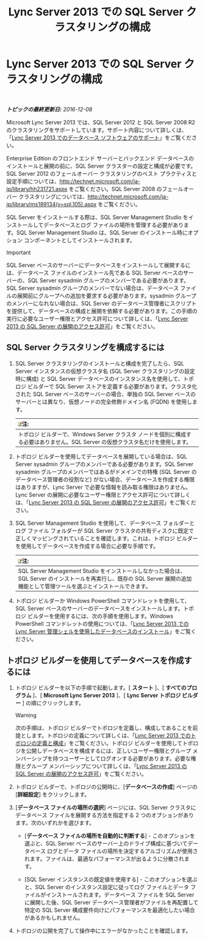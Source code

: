 ﻿---
title: Lync Server 2013 での SQL Server クラスタリングの構成
TOCTitle: Lync Server 2013 での SQL Server クラスタリングの構成
ms:assetid: d7b52ef1-573c-48ed-bb94-34e37b49645c
ms:mtpsurl: https://technet.microsoft.com/ja-jp/library/Dn383982(v=OCS.15)
ms:contentKeyID: 56558968
ms.date: 12/10/2016
mtps_version: v=OCS.15
ms.translationtype: HT
---

# Lync Server 2013 での SQL Server クラスタリングの構成

 

_**トピックの最終更新日:** 2016-12-08_

Microsoft Lync Server 2013 では、SQL Server 2012 と SQL Server 2008 R2 のクラスタリングをサポートしています。サポート内容について詳しくは、「[Lync Server 2013 でのデータベース ソフトウェアのサポート](lync-server-2013-database-software-support.md)」をご覧ください。

Enterprise Edition のフロントエンド サーバーとバックエンド データベースのインストールと展開の前に、SQL Server クラスターの設定と構成が必要です。SQL Server 2012 のフェールオーバー クラスタリングのベスト プラクティスと設定手順については、<http://technet.microsoft.com/ja-jp/library/hh231721.aspx> をご覧ください。SQL Server 2008 のフェールオーバー クラスタリングについては、<http://technet.microsoft.com/ja-jp/library/ms189134(v=sql.105).aspx> をご覧ください。

SQL Server をインストールする際は、SQL Server Management Studio をインストールしてデータベースとログ ファイルの場所を管理する必要があります。SQL Server Management Studio は、SQL Server のインストール時にオプション コンポーネントとしてインストールされます。


> [!IMPORTANT]
> SQL Server ベースのサーバーにデータベースをインストールして展開するには、データベース ファイルのインストール先である SQL Server ベースのサーバーの、SQL Server sysadmin グループのメンバーである必要があります。SQL Server sysadmin グループのメンバーでない場合は、データベース ファイルの展開前にグループへの追加を要求する必要があります。sysadmin グループのメンバーになれない場合は、SQL Server のデータベース管理者にスクリプトを提供して、データベースの構成と展開を依頼する必要があります。この手順の実行に必要なユーザー権限とアクセス許可について詳しくは、「<A href="lync-server-2013-deployment-permissions-for-sql-server.md">Lync Server 2013 の SQL Server の展開のアクセス許可</A>」をご覧ください。



## SQL Server クラスタリングを構成するには

1.  SQL Server クラスタリングのインストールと構成を完了したら、SQL Server インスタンスの仮想クラスタ名 (SQL Server クラスタリングの設定時に構成) と SQL Server データベースのインスタンス名を使用して、トポロジ ビルダーで SQL Server ストアを定義する必要があります。クラスタ化された SQL Server ベースのサーバーの場合、単独の SQL Server ベースのサーバーとは異なり、仮想ノードの完全修飾ドメイン名 (FQDN) を使用します。
    
    <table>
    <thead>
    <tr class="header">
    <th><img src="images/Gg412781.note(OCS.15).gif" title="note" alt="note" />注:</th>
    </tr>
    </thead>
    <tbody>
    <tr class="odd">
    <td>トポロジ ビルダーで、Windows Server クラスタ ノードを個別に構成する必要はありません。SQL Server の仮想クラスタ名だけを使用します。</td>
    </tr>
    </tbody>
    </table>


2.  トポロジ ビルダーを使用してデータベースを展開している場合は、SQL Server sysadmin グループのメンバーである必要があります。SQL Server sysadmin グループのメンバーではあるがドメインでの特権 (SQL Server のデータベース管理者の役割など) がない場合、データベースを作成する権限はありますが、Lync Server で必要な情報を読み取る権限はありません。Lync Server の展開に必要なユーザー権限とアクセス許可について詳しくは、「[Lync Server 2013 の SQL Server の展開のアクセス許可](lync-server-2013-deployment-permissions-for-sql-server.md)」をご覧ください。

3.  SQL Server Management Studio を使用して、データベース フォルダーとログ ファイル フォルダーが SQL Server クラスタの共有ディスクに既定で正しくマッピングされていることを確認します。これは、トポロジ ビルダーを使用してデータベースを作成する場合に必要な手順です。
    
    <table>
    <thead>
    <tr class="header">
    <th><img src="images/Gg412781.note(OCS.15).gif" title="note" alt="note" />注:</th>
    </tr>
    </thead>
    <tbody>
    <tr class="odd">
    <td>SQL Server Management Studio をインストールしなかった場合は、SQL Server のインストールを再実行し、既存の SQL Server 展開の追加機能として管理ツールを選ぶとインストールできます。</td>
    </tr>
    </tbody>
    </table>


4.  トポロジ ビルダーか Windows PowerShell コマンドレットを使用して、SQL Server ベースのサーバーのデータベースをインストールします。トポロジ ビルダーを使用するには、次の手順を使用します。Windows PowerShell コマンドレットの使用については、「[Lync Server 2013 での Lync Server 管理シェルを使用したデータベースのインストール](lync-server-2013-database-installation-using-lync-server-management-shell.md)」をご覧ください。

## トポロジ ビルダーを使用してデータベースを作成するには

1.  トポロジ ビルダーを以下の手順で起動します。\[ **スタート** \]、\[ **すべてのプログラム** \]、\[ **Microsoft Lync Server 2013** \]、\[ **Lync Server トポロジ ビルダー** \] の順にクリックします。
    

    > [!WARNING]
    > 次の手順は、トポロジ ビルダーでトポロジを定義し、構成してあることを前提とします。トポロジの定義について詳しくは、「<A href="lync-server-2013-defining-and-configuring-the-topology.md">Lync Server 2013 でのトポロジの定義と構成</A>」をご覧ください。トポロジ ビルダーを使用してトポロジを公開しデータベースを構成するには、正しいユーザー権限とグループ メンバーシップを持つユーザーとしてログオンする必要があります。必要な権限とグループ メンバーシップについて詳しくは、「<A href="lync-server-2013-deployment-permissions-for-sql-server.md">Lync Server 2013 の SQL Server の展開のアクセス許可</A>」をご覧ください。



2.  トポロジ ビルダーで、トポロジの公開時に、\[**データベースの作成**\] ページの \[**詳細設定**\] をクリックします。

3.  \[**データベース ファイルの場所の選択**\] ページには、SQL Server クラスタにデータベース ファイルを展開する方法を指定する 2 つのオプションがあります。次のいずれかを選びます。
    
      - \[**データベース ファイルの場所を自動的に判断する**\] - このオプションを選ぶと、SQL Server ベースのサーバー上のドライブ構成に基づいてデータベース ログとデータ ファイルの場所を決定するアルゴリズムが使用されます。ファイルは、最適なパフォーマンスが出るように分散されます。
    
      - \[SQL Server インスタンスの既定値を使用する\] - このオプションを選ぶと、SQL Server のインスタンス設定に従ってログ ファイルとデータ ファイルがインストールされます。データベース ファイルを SQL Server に展開した後、SQL Server データベース管理者がファイルを再配置して特定の SQL Server 構成要件向けにパフォーマンスを最適化したい場合があるかもしれません。

4.  トポロジの公開を完了して操作中にエラーがなかったことを確認します。

